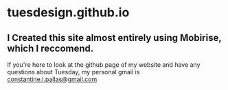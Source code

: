 # tuesdesign.github.io
## I Created this site almost entirely using Mobirise, which I reccomend.
If you're here to look at the github page of my website and have any questions about Tuesday, my personal gmail is constantine.l.pallas@gmail.com
